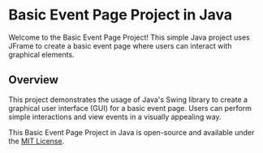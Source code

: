 # Basic Event Page Project in Java

Welcome to the Basic Event Page Project! This simple Java project uses JFrame to create a basic event page where users can interact with graphical elements.

## Overview

This project demonstrates the usage of Java's Swing library to create a graphical user interface (GUI) for a basic event page. Users can perform simple interactions and view events in a visually appealing way.

This Basic Event Page Project in Java is open-source and available under the [MIT License](LICENSE).
